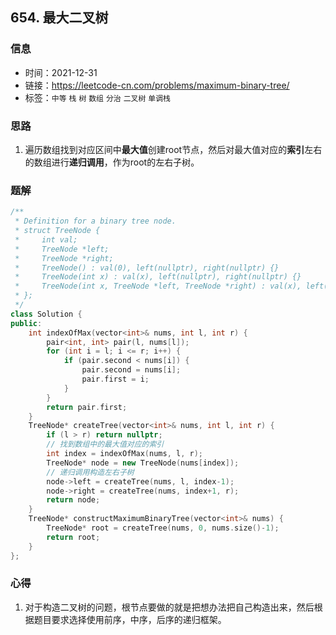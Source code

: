 ## 654. 最大二叉树
### 信息
* 时间：2021-12-31
* 链接：https://leetcode-cn.com/problems/maximum-binary-tree/
* 标签：`中等` `栈` `树` `数组` `分治` `二叉树` `单调栈`
### 思路
1. 遍历数组找到对应区间中**最大值**创建root节点，然后对最大值对应的**索引**左右的数组进行**递归调用**，作为root的左右子树。
### 题解
```C++
/**
 * Definition for a binary tree node.
 * struct TreeNode {
 *     int val;
 *     TreeNode *left;
 *     TreeNode *right;
 *     TreeNode() : val(0), left(nullptr), right(nullptr) {}
 *     TreeNode(int x) : val(x), left(nullptr), right(nullptr) {}
 *     TreeNode(int x, TreeNode *left, TreeNode *right) : val(x), left(left), right(right) {}
 * };
 */
class Solution {
public:
    int indexOfMax(vector<int>& nums, int l, int r) {
        pair<int, int> pair(l, nums[l]);
        for (int i = l; i <= r; i++) {
            if (pair.second < nums[i]) {
                pair.second = nums[i];
                pair.first = i;
            }
        }
        return pair.first;
    }
    TreeNode* createTree(vector<int>& nums, int l, int r) {
        if (l > r) return nullptr;
        // 找到数组中的最⼤值对应的索引
        int index = indexOfMax(nums, l, r);
        TreeNode* node = new TreeNode(nums[index]);
        // 递归调⽤构造左右⼦树
        node->left = createTree(nums, l, index-1);
        node->right = createTree(nums, index+1, r);
        return node;
    }
    TreeNode* constructMaximumBinaryTree(vector<int>& nums) {
        TreeNode* root = createTree(nums, 0, nums.size()-1);
        return root;
    }
};
```
### 心得
1. 对于构造⼆叉树的问题，根节点要做的就是把想办法把自己构造出来，然后根据题⽬要求选择使⽤前序，中序，后序的递归框架。
